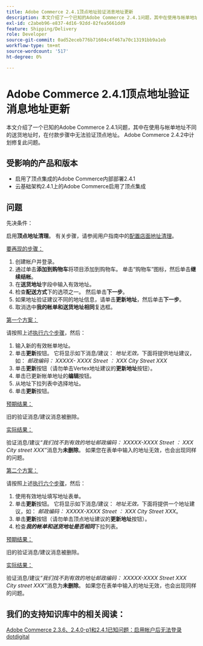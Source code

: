 ```yaml
---
title: Adobe Commerce 2.4.1顶点地址验证消息地址更新
description: 本文介绍了一个已知的Adobe Commerce 2.4.1问题，其中在使用与帐单地址不同的送货地址时，在付款步骤中无法验证顶点地址。 Adobe Commerce 2.4.2中计划修复此问题。
exl-id: c2abeb96-e837-4d16-92dd-82fea5661dd9
feature: Shipping/Delivery
role: Developer
source-git-commit: 0ad52eceb776b71604c4f467a70c13191bb9a1eb
workflow-type: tm+mt
source-wordcount: '517'
ht-degree: 0%

---
```


# Adobe Commerce 2.4.1顶点地址验证消息地址更新

本文介绍了一个已知的Adobe Commerce 2.4.1问题，其中在使用与帐单地址不同的送货地址时，在付款步骤中无法验证顶点地址。 Adobe Commerce 2.4.2中计划修复此问题。

## 受影响的产品和版本

* 启用了顶点集成的Adobe Commerce内部部署2.4.1
* 云基础架构2.4.1上的Adobe Commerce启用了顶点集成

## 问题

先决条件：

启用&#x200B;**顶点地址清理**。 有关步骤，请参阅用户指南中的[配置店面地址清理](https://experienceleague.adobe.com/docs/commerce-knowledge-base/kb/troubleshooting/miscellaneous/vertex-address-cleansing-different-addresses-not-allowed.html?lang=zh-Hans)。

<u>要再现的步骤：</u>

1. 创建帐户并登录。
1. 通过单击&#x200B;**添加到购物车**&#x200B;将项目添加到购物车。 单击“购物车”图标，然后单击&#x200B;**继续结帐**。
1. 在&#x200B;**送货地址**&#x200B;字段中输入有效地址。
1. 检查&#x200B;**配送方式**&#x200B;下的选项之一。 然后单击&#x200B;**下一步**。
1. 如果地址验证建议不同的地址信息，请单击&#x200B;**更新地址**，然后单击&#x200B;**下一步**。
1. 取消选中&#x200B;**我的帐单和送货地址相同**&#x200B;复选框。

<u>第一个方案：</u>

请按照上述[执行六个步骤](/help/troubleshooting/miscellaneous/magento-2-4-1-vertex-address-validation-message-post-address-update.md#first_sixth)，然后：

1. 输入新的有效帐单地址。
1. 单击&#x200B;**更新**&#x200B;按钮。 它将显示如下消息/建议： *地址无效。*&#x200B;下面将提供地址建议，如： *邮政编码： XXXXX- XXXX Street ： XXX City Street XXX*
1. 单击&#x200B;**更新**&#x200B;按钮（请勿单击Vertex地址建议的&#x200B;**更新地址**&#x200B;按钮）。
1. 单击已更新帐单地址的&#x200B;**编辑**&#x200B;按钮。
1. 从地址下拉列表中选择地址。
1. 单击&#x200B;**更新**&#x200B;按钮。

<u>预期结果：</u>

旧的验证消息/建议消息被删除。

<u>实际结果：</u>

验证消息/建议&#x200B;*“我们找不到有效的地址邮政编码： XXXXX-XXXX Street ： XXX City street XXX”*&#x200B;消息为&#x200B;**未删除**。 如果您在表单中输入的地址无效，也会出现同样的问题。

<u>第二个方案：</u>

请按照上述[执行六个步骤](/help/troubleshooting/miscellaneous/magento-2-4-1-vertex-address-validation-message-post-address-update.md#first_sixth)，然后：

1. 使用有效地址填写地址表单。
1. 单击&#x200B;**更新**&#x200B;按钮。 它将显示如下消息/建议： *地址无效。*&#x200B;下面将提供一个地址建议，如： *邮政编码： XXXXX-XXXX Street ： XXX City Street XXX*。
1. 单击&#x200B;**更新**&#x200B;按钮（请勿单击顶点地址建议的&#x200B;**更新地址**&#x200B;按钮）。
1. 检查&#x200B;***我的帐单和送货地址是否相同***&#x200B;下拉列表。

<u>预期结果：</u>

旧的验证消息/建议消息被删除。

<u>实际结果：</u>

验证消息/建议&#x200B;*“我们找不到有效的地址邮政编码： XXXXX-XXXX Street XXX City street XXX”*&#x200B;消息为&#x200B;**未删除**。 如果您在表单中输入的地址无效，也会出现同样的问题。

## 我们的支持知识库中的相关阅读：

[Adobe Commerce 2.3.6、2.4.0-p1和2.4.1已知问题：启用帐户后无法登录dotdigital](/help/troubleshooting/miscellaneous/magento-2-3-6-2-4-0-p1-2-4-1-known-issue-dotdigital-login.md)
